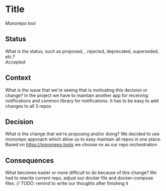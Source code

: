 # Title
Monorepo tool

## Status

What is the status, such as proposed, , rejected, deprecated, superseded, etc.? \
*Accepted*

## Context

What is the issue that we're seeing that is motivating this decision or change?
In the project we have to maintain another app for receiving notifications and common library for notifications. It has to be easy to add changes to all 3 repos

## Decision

What is the change that we're proposing and/or doing?
We decided to use monorepo approach which allow us to easy maintain all repos in one place. Based on https://monorepo.tools we choose nx as our repo orchestration

## Consequences

What becomes easier or more difficult to do because of this change?
We had to rewrite current repo, adjust our docker file and docker-compose files.
// TODO: remind to write our thoughts after finishing it 
